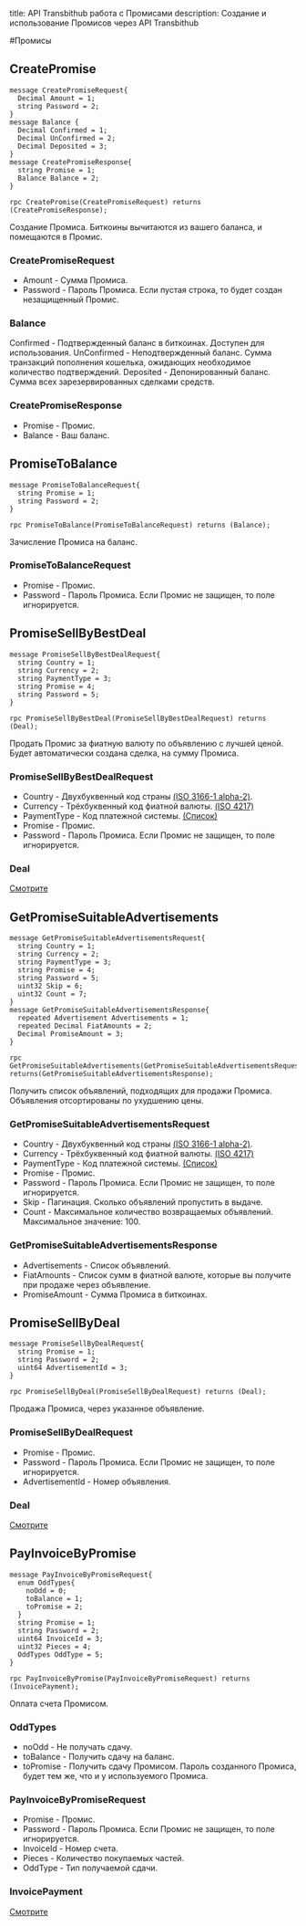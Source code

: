 title: API Transbithub работа с Промисами
description: Создание и использование Промисов через API Transbithub


#Промисы

## CreatePromise
```
message CreatePromiseRequest{
  Decimal Amount = 1;
  string Password = 2;
}
message Balance {
  Decimal Confirmed = 1;
  Decimal UnConfirmed = 2;
  Decimal Deposited = 3;
}
message CreatePromiseResponse{
  string Promise = 1;
  Balance Balance = 2;
}

rpc CreatePromise(CreatePromiseRequest) returns (CreatePromiseResponse);
```
Создание Промиса. Биткоины вычитаются из вашего баланса, и помещаются в Промис.

### CreatePromiseRequest
- Amount - Сумма Промиса.
- Password - Пароль Промиса. Если пустая строка, то будет создан незащищенный Промис.

### Balance
Confirmed - Подтвержденный баланс в биткоинах. Доступен для использования. 
UnConfirmed - Неподтвержденный баланс. Сумма транзакций пополнения кошелька, ожидающих необходимое количество подтверждений.
Deposited - Депонированный баланс. Сумма всех зарезервированных сделками средств.

### CreatePromiseResponse
- Promise - Промис.
- Balance - Ваш баланс.

## PromiseToBalance
```
message PromiseToBalanceRequest{
  string Promise = 1;
  string Password = 2;
}

rpc PromiseToBalance(PromiseToBalanceRequest) returns (Balance);
```
Зачисление Промиса на баланс.

### PromiseToBalanceRequest
- Promise - Промис.
- Password - Пароль Промиса. Если Промис не защищен, то поле игнорируется.

## PromiseSellByBestDeal
```
message PromiseSellByBestDealRequest{
  string Country = 1;
  string Currency = 2;
  string PaymentType = 3;
  string Promise = 4;
  string Password = 5;
}

rpc PromiseSellByBestDeal(PromiseSellByBestDealRequest) returns (Deal);
```
Продать Промис за фиатную валюту по объявлению с лучшей ценой. Будет автоматически создана сделка, на сумму Промиса.

### PromiseSellByBestDealRequest
- Country - Двухбуквенный код страны [(ISO 3166-1 alpha-2)](/api/catalog#countries).
- Currency - Трёхбуквенный код фиатной валюты. [(ISO 4217)](/api/catalog#currencies)
- PaymentType - Код платежной системы. [(Список)](/api/catalog#paymenttypes)
- Promise - Промис.
- Password - Пароль Промиса. Если Промис не защищен, то поле игнорируется.

### Deal
[Смотрите](/api/deals#deal)

## GetPromiseSuitableAdvertisements
```
message GetPromiseSuitableAdvertisementsRequest{
  string Country = 1;
  string Currency = 2;
  string PaymentType = 3;
  string Promise = 4;
  string Password = 5;
  uint32 Skip = 6;
  uint32 Count = 7;
}
message GetPromiseSuitableAdvertisementsResponse{
  repeated Advertisement Advertisements = 1;
  repeated Decimal FiatAmounts = 2;
  Decimal PromiseAmount = 3;
}

rpc GetPromiseSuitableAdvertisements(GetPromiseSuitableAdvertisementsRequest) returns(GetPromiseSuitableAdvertisementsResponse);
```
Получить список объявлений, подходящих для продажи Промиса. Объявления отсортированы по ухудшению цены.

### GetPromiseSuitableAdvertisementsRequest
- Country - Двухбуквенный код страны [(ISO 3166-1 alpha-2)](/api/catalog#countries).
- Currency - Трёхбуквенный код фиатной валюты. [(ISO 4217)](/api/catalog#currencies)
- PaymentType - Код платежной системы. [(Список)](/api/catalog#paymenttypes)
- Promise - Промис.
- Password - Пароль Промиса. Если Промис не защищен, то поле игнорируется.
- Skip - Пагинация. Сколько объявлений пропустить в выдаче.
- Count - Максимальное количество возвращаемых объявлений. Максимальное значение: 100.

### GetPromiseSuitableAdvertisementsResponse
- Advertisements - Список объявлений. 
- FiatAmounts - Список сумм в фиатной валюте, которые вы получите при продаже через объявление.  
- PromiseAmount - Сумма Промиса в биткоинах.

## PromiseSellByDeal
```
message PromiseSellByDealRequest{
  string Promise = 1;
  string Password = 2;
  uint64 AdvertisementId = 3;
}

rpc PromiseSellByDeal(PromiseSellByDealRequest) returns (Deal);
```
Продажа Промиса, через указанное объявление.

### PromiseSellByDealRequest
- Promise - Промис.
- Password - Пароль Промиса. Если Промис не защищен, то поле игнорируется.
- AdvertisementId - Номер объявления.

### Deal
[Смотрите](/api/deals#deal)

## PayInvoiceByPromise
```
message PayInvoiceByPromiseRequest{
  enum OddTypes{
    noOdd = 0;
    toBalance = 1;
    toPromise = 2;
  }
  string Promise = 1;
  string Password = 2;
  uint64 InvoiceId = 3;
  uint32 Pieces = 4;
  OddTypes OddType = 5;
}

rpc PayInvoiceByPromise(PayInvoiceByPromiseRequest) returns (InvoicePayment);
```
Оплата счета Промисом.

### OddTypes
- noOdd - Не получать сдачу.
- toBalance - Получить сдачу на баланс. 
- toPromise - Получить сдачу Промисом. Пароль созданного Промиса, будет тем же, что и у используемого Промиса.

### PayInvoiceByPromiseRequest
- Promise - Промис.
- Password - Пароль Промиса. Если Промис не защищен, то поле игнорируется.
- InvoiceId - Номер счета.
- Pieces - Количество покупаемых частей.
- OddType - Тип получаемой сдачи.

### InvoicePayment
[Смотрите](/api/invoicePayments#invoicepayment)